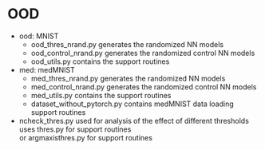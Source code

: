 # OOD  
* ood: MNIST  
  * ood_thres_nrand.py generates the randomized NN models  
  * ood_control_nrand.py generates the randomized control NN models  
  * ood_utils.py contains the support routines  
* med: medMNIST  
  * med_thres_nrand.py generates the randomized NN models  
  * med_control_nrand.py generates the randomized control NN models  
  * med_utils.py contains the support routines  
  * dataset_without_pytorch.py contains medMNIST data loading support routines  
* ncheck_thres.py used for analysis of the effect of different thresholds  
uses thres.py for support routines  
or argmaxisthres.py for support routines  

